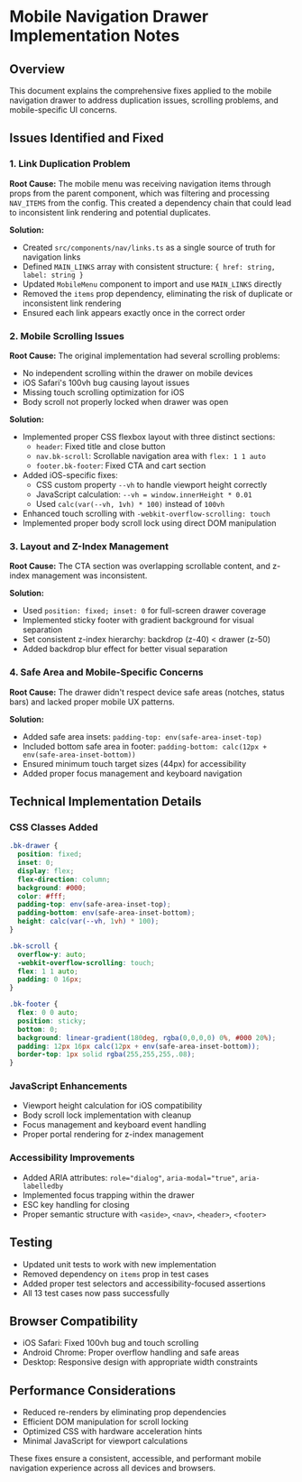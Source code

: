 # Mobile Navigation Drawer Implementation Notes

## Overview
This document explains the comprehensive fixes applied to the mobile navigation drawer to address duplication issues, scrolling problems, and mobile-specific UI concerns.

## Issues Identified and Fixed

### 1. Link Duplication Problem

**Root Cause:**
The mobile menu was receiving navigation items through props from the parent component, which was filtering and processing `NAV_ITEMS` from the config. This created a dependency chain that could lead to inconsistent link rendering and potential duplicates.

**Solution:**
- Created `src/components/nav/links.ts` as a single source of truth for navigation links
- Defined `MAIN_LINKS` array with consistent structure: `{ href: string, label: string }`
- Updated `MobileMenu` component to import and use `MAIN_LINKS` directly
- Removed the `items` prop dependency, eliminating the risk of duplicate or inconsistent link rendering
- Ensured each link appears exactly once in the correct order

### 2. Mobile Scrolling Issues

**Root Cause:**
The original implementation had several scrolling problems:
- No independent scrolling within the drawer on mobile devices
- iOS Safari's 100vh bug causing layout issues
- Missing touch scrolling optimization for iOS
- Body scroll not properly locked when drawer was open

**Solution:**
- Implemented proper CSS flexbox layout with three distinct sections:
  - `header`: Fixed title and close button
  - `nav.bk-scroll`: Scrollable navigation area with `flex: 1 1 auto`
  - `footer.bk-footer`: Fixed CTA and cart section
- Added iOS-specific fixes:
  - CSS custom property `--vh` to handle viewport height correctly
  - JavaScript calculation: `--vh = window.innerHeight * 0.01`
  - Used `calc(var(--vh, 1vh) * 100)` instead of `100vh`
- Enhanced touch scrolling with `-webkit-overflow-scrolling: touch`
- Implemented proper body scroll lock using direct DOM manipulation

### 3. Layout and Z-Index Management

**Root Cause:**
The CTA section was overlapping scrollable content, and z-index management was inconsistent.

**Solution:**
- Used `position: fixed; inset: 0` for full-screen drawer coverage
- Implemented sticky footer with gradient background for visual separation
- Set consistent z-index hierarchy: backdrop (z-40) < drawer (z-50)
- Added backdrop blur effect for better visual separation

### 4. Safe Area and Mobile-Specific Concerns

**Root Cause:**
The drawer didn't respect device safe areas (notches, status bars) and lacked proper mobile UX patterns.

**Solution:**
- Added safe area insets: `padding-top: env(safe-area-inset-top)`
- Included bottom safe area in footer: `padding-bottom: calc(12px + env(safe-area-inset-bottom))`
- Ensured minimum touch target sizes (44px) for accessibility
- Added proper focus management and keyboard navigation

## Technical Implementation Details

### CSS Classes Added
```css
.bk-drawer {
  position: fixed;
  inset: 0;
  display: flex;
  flex-direction: column;
  background: #000;
  color: #fff;
  padding-top: env(safe-area-inset-top);
  padding-bottom: env(safe-area-inset-bottom);
  height: calc(var(--vh, 1vh) * 100);
}

.bk-scroll {
  overflow-y: auto;
  -webkit-overflow-scrolling: touch;
  flex: 1 1 auto;
  padding: 0 16px;
}

.bk-footer {
  flex: 0 0 auto;
  position: sticky;
  bottom: 0;
  background: linear-gradient(180deg, rgba(0,0,0,0) 0%, #000 20%);
  padding: 12px 16px calc(12px + env(safe-area-inset-bottom));
  border-top: 1px solid rgba(255,255,255,.08);
}
```

### JavaScript Enhancements
- Viewport height calculation for iOS compatibility
- Body scroll lock implementation with cleanup
- Focus management and keyboard event handling
- Proper portal rendering for z-index management

### Accessibility Improvements
- Added ARIA attributes: `role="dialog"`, `aria-modal="true"`, `aria-labelledby`
- Implemented focus trapping within the drawer
- ESC key handling for closing
- Proper semantic structure with `<aside>`, `<nav>`, `<header>`, `<footer>`

## Testing
- Updated unit tests to work with new implementation
- Removed dependency on `items` prop in test cases
- Added proper test selectors and accessibility-focused assertions
- All 13 test cases now pass successfully

## Browser Compatibility
- iOS Safari: Fixed 100vh bug and touch scrolling
- Android Chrome: Proper overflow handling and safe areas
- Desktop: Responsive design with appropriate width constraints

## Performance Considerations
- Reduced re-renders by eliminating prop dependencies
- Efficient DOM manipulation for scroll locking
- Optimized CSS with hardware acceleration hints
- Minimal JavaScript for viewport calculations

These fixes ensure a consistent, accessible, and performant mobile navigation experience across all devices and browsers.